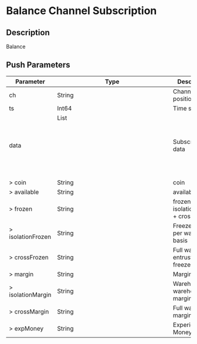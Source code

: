 # Balance Channel Subscription

## Description

Balance

## Push Parameters

| Parameter         | Type         | Description                            |
|-------------------|--------------|----------------------------------------|
| ch                | String       | Channel name: position                 |
| ts                | Int64        | Time stamp                             |
| data              | List<Object> | Subscription data                      |
| > coin            | String       | coin                                   |
| > available       | String       | available                              |
| > frozen          | String       | frozen = isolationFrozen + crossFrozen |
| > isolationFrozen | String       | Freeze on a per warehouse basis        |
| > crossFrozen     | String       | Full warehouse entrusted freeze        |
| > margin          | String       | Margin                                 |
| > isolationMargin | String       | Warehouse by warehouse margin          |
| > crossMargin     | String       | Full warehouse margin                  |
| > expMoney        | String       | Experience Money                       |